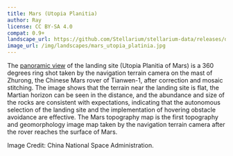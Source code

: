 ```yaml
---
title: Mars (Utopia Planitia)
author: Ray
license: CC BY-SA 4.0
compat: 0.9+
landscape_url: https://github.com/Stellarium/stellarium-data/releases/download/landscapes/mars_utopia_platinia.zip
image_url: /img/landscapes/mars_utopia_platinia.jpg
---
```

The <a href="http://www.cnsa.gov.cn/n6758823/n6758838/c6812123/content.html">panoramic view</a> of the landing site (Utopia Planitia of Mars) is a 360 degrees ring shot taken by the navigation terrain camera on the mast of Zhurong, the Chinese Mars rover of Tianwen-1, after correction and mosaic stitching. The image shows that the terrain near the landing site is flat, the Martian horizon can be seen in the distance, and the abundance and size of the rocks are consistent with expectations, indicating that the autonomous selection of the landing site and the implementation of hovering obstacle avoidance are effective. The Mars topography map is the first topography and geomorphology image map taken by the navigation terrain camera after the rover reaches the surface of Mars.

Image Credit: China National Space Administration.